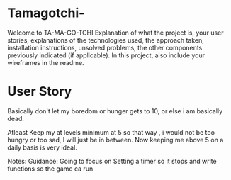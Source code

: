# Tamagotchi-
Welcome to TA-MA-GO-TCHI
Explanation of what the project is, your user stories, explanations of the technologies used, the approach taken, installation instructions, unsolved problems, the other components previously indicated (if applicable). In this project, also include your wireframes in the readme.

<h1> User Story </h1>
Basically don't let my boredom or hunger gets to 10, or else i am basically dead.

Atleast Keep my at levels minimum at 5 so that way , i would not be too hungry or too sad, I will just be in between.
 Now keeping me above 5 on a daily basis is very ideal.


Notes:
Guidance:
Going to focus on Setting a timer so it stops and write functions so the game ca run